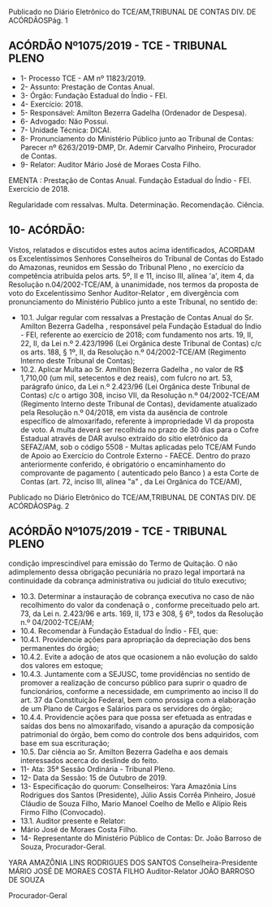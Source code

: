 Publicado  no  Diário  Eletrônico do TCE/AM,TRIBUNAL DE CONTAS DIV. DE ACÓRDÃOSPág. 1

## ACÓRDÃO Nº1075/2019 - TCE - TRIBUNAL PLENO

- 1- Processo TCE - AM nº 11823/2019.
- 2- Assunto: Prestação de Contas Anual.
- 3- Órgão: Fundação Estadual do Índio - FEI.
- 4- Exercício: 2018.
- 5- Responsável: Amilton Bezerra Gadelha (Ordenador de Despesa).
- 6- Advogado: Não Possui.
- 7- Unidade Técnica: DICAI.
- 8- Pronunciamento  do  Ministério  Público  junto  ao  Tribunal  de  Contas: Parecer  nº 6263/2019-DMP, Dr. Ademir Carvalho Pinheiro, Procurador de Contas.
- 9- Relator: Auditor Mário José de Moraes Costa Filho.

EMENTA : Prestação  de  Contas  Anual.  Fundação Estadual do Índio - FEI. Exercício de 2018.

Regularidade  com  ressalvas.  Multa.  Determinação. Recomendação. Ciência.

## 10-  ACÓRDÃO:

Vistos, relatados e discutidos estes autos acima identificados, ACORDAM os Excelentíssimos Senhores Conselheiros do Tribunal de Contas do Estado do Amazonas, reunidos em Sessão do Tribunal Pleno , no exercício da competência atribuída pelos arts. 5º, II e 11, inciso III, alínea 'a', item 4, da Resolução n.04/2002-TCE/AM, à unanimidade, nos termos da proposta de voto do Excelentíssimo Senhor Auditor-Relator , em divergência com pronunciamento do Ministério Público junto a este Tribunal, no sentido de:

- 10.1. Julgar  regular  com ressalvas a  Prestação  de  Contas  Anual  do Sr. Amilton  Bezerra  Gadelha ,  responsável  pela  Fundação  Estadual  do Índio - FEI, referente ao exercício de 2018; com fundamento nos arts. 19,  II,  22,  II,  da  Lei  n.º  2.423/1996  (Lei  Orgânica  deste  Tribunal  de Contas) c/c os arts. 188, § 1º, II,  da  Resolução  n.º  04/2002-TCE/AM (Regimento Interno deste Tribunal de Contas);
- 10.2. Aplicar Multa ao Sr. Amilton Bezerra Gadelha , no valor de R$ 1,710,00 (um  mil,  setecentos  e  dez  reais),  com  fulcro  no  art.  53, parágrafo  único,  da  Lei  n.º  2.423/96  (Lei  Orgânica  deste  Tribunal  de Contas) c/c o artigo 308, inciso VII, da Resolução n.º 04/2002-TCE/AM (Regimento Interno deste Tribunal de Contas), devidamente atualizado pela Resolução  n.º 04/2018, em  vista da ausência de controle específico de almoxarifado, referente à impropriedade VI da proposta de voto. A multa deverá ser recolhida no prazo de 30 dias para o Cofre Estadual  através  de  DAR  avulso  extraído  do  sítio  eletrônico da SEFAZ/AM,  sob  o  código  5508  -  Multas  aplicadas  pelo  TCE/AM  Fundo de Apoio ao Exercício do Controle Externo - FAECE. Dentro do prazo  anteriormente  conferido,  é  obrigatório  o  encaminhamento  do comprovante de pagamento ( autenticado pelo Banco ) a esta Corte de Contas  (art.  72,  inciso  III,  alínea  "a"  ,  da  Lei  Orgânica  do  TCE/AM),

Publicado  no  Diário  Eletrônico do TCE/AM,TRIBUNAL DE CONTAS DIV. DE ACÓRDÃOSPág. 2

## ACÓRDÃO Nº1075/2019 - TCE - TRIBUNAL PLENO

condição imprescindível  para  emissão  do  Termo  de  Quitação.  O  não adimplemento dessa obrigação pecuniária no prazo legal importará na continuidade da cobrança administrativa ou judicial do título executivo;

- 10.3. Determinar a instauração  de cobrança  executiva no  caso  de  não recolhimento do valor da condenaçã o ,  conforme preceituado pelo art. 73,  da  Lei  n.  2.423/96  e  arts.  169,  II,  173  e  308,  §  6º,  todos  da Resolução n.º 04/2002-TCE/AM;
- 10.4. Recomendar à Fundação Estadual do Índio - FEI, que:
- 10.4.1. Providencie ações para apropriação da depreciação dos bens permanentes do órgão;
- 10.4.2. Evite a adoção de atos que ocasionem a não evolução do saldo dos valores em estoque;
- 10.4.3. Juntamente com a SEJUSC, tome providências no sentido de promover a realização de concurso público para suprir o quadro de funcionários, conforme a necessidade, em cumprimento ao inciso II do art. 37 da Constituição Federal, bem como prossiga com a elaboração de um Plano de Cargos e Salários para os servidores do órgão;
- 10.4.4. Providencie ações para que possa ser efetuada as entradas e saídas  dos  bens  no  almoxarifado,  visando  a  apuração  da composição  patrimonial  do  órgão,  bem  como  do  controle  dos bens adquiridos, com base em sua escrituração;
- 10.5. Dar ciência ao Sr. Amilton Bezerra Gadelha e aos demais interessados acerca do deslinde do feito.
- 11-  Ata: 35ª Sessão Ordinária - Tribunal Pleno.
- 12-  Data da Sessão: 15 de Outubro de 2019.
- 13-  Especificação  do  quorum: Conselheiros: Yara  Amazônia  Lins  Rodrigues  dos Santos (Presidente), Júlio Assis Corrêa Pinheiro, Josué Cláudio de Souza Filho, Mario Manoel Coelho de Mello e Alípio Reis Firmo Filho (Convocado).
- 13.1. Auditor presente e Relator:
- Mário José de Moraes Costa Filho.
- 14-  Representante  do  Ministério  Público  de  Contas: Dr. João  Barroso  de  Souza, Procurador-Geral.

YARA AMAZÔNIA LINS RODRIGUES DOS SANTOS Conselheira-Presidente MÁRIO JOSÉ DE MORAES COSTA FILHO Auditor-Relator JOÃO BARROSO DE SOUZA

Procurador-Geral